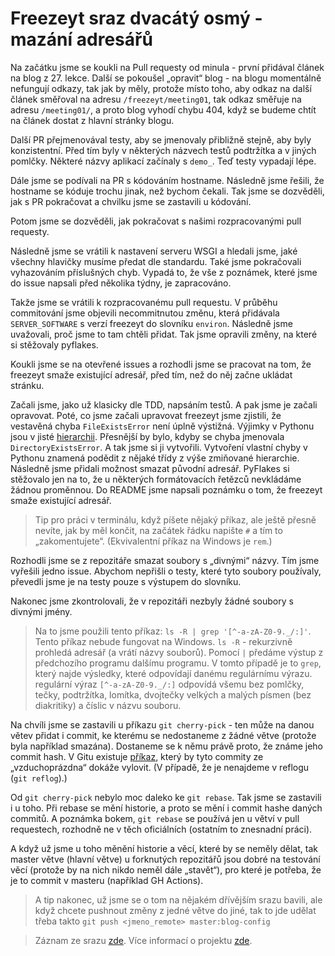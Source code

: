 # Freezeyt sraz dvacátý osmý - mazání adresářů

Na začátku jsme se koukli na Pull requesty od minula - první přidával článek
na blog z 27. lekce.
Další se pokoušel „opravit“ blog - na blogu momentálně nefungují odkazy,
tak jak by měly, protože místo toho, aby odkaz na další článek směřoval na
adresu `/freezeyt/meeting01`, tak odkaz směřuje na adresu `/meeting01/`,
a proto blog vyhodí chybu 404, když se budeme chtít na článek dostat
z hlavní stránky blogu.

Další PR přejmenovával testy, aby se jmenovaly přibližně stejně,
aby byly konzistentní.
Před tím byly v některých názvech testů podtržítka a v jiných pomlčky.
Některé názvy aplikací začínaly s `demo_`.
Teď testy vypadají lépe.

Dále jsme se podívali na PR s kódováním hostname.
Následně jsme řešili, že hostname se kóduje trochu jinak, než bychom čekali.
Tak jsme se dozvěděli, jak s PR pokračovat a chvilku jsme se zastavili u kódování.

Potom jsme se dozvěděli, jak pokračovat s našimi rozpracovanými pull requesty.

Následně jsme se vrátili k nastavení serveru WSGI a hledali jsme,
jaké všechny hlavičky musíme předat dle standardu.
Také jsme pokračovali vyhazováním příslušných chyb.
Vypadá to, že vše z poznámek, které jsme do issue napsali před několika týdny,
je zapracováno.

Takže jsme se vrátili k rozpracovanému pull requestu.
V průběhu commitování jsme objevili necommitnutou změnu,
která přidávala `SERVER_SOFTWARE` s verzí freezeyt do slovníku `environ`.
Následně jsme uvažovali, proč jsme to tam chtěli přidat.
Tak jsme opravili změny, na které si stěžovaly pyflakes.

Koukli jsme se na otevřené issues a rozhodli jsme se pracovat na tom,
že freezeyt smaže existující adresář, před tím, než do něj začne ukládat stránku.

Začali jsme, jako už klasicky dle TDD, napsáním testů.
A pak jsme je začali opravovat.
Poté, co jsme začali upravovat freezeyt jsme zjistili,
že vestavěná chyba `FileExistsError` není úplně výstižná.
Výjimky v Pythonu jsou v jisté [hierarchii](https://docs.python.org/3/library/exceptions.html#exception-hierarchy).
Přesnější by bylo, kdyby se chyba jmenovala `DirectoryExistsError`.
A tak jsme si ji vytvořili.
Vytvoření vlastní chyby v Pythonu znamená podědit z nějaké třídy
z výše zmiňované hierarchie.
Následně jsme přidali možnost smazat původní adresář.
PyFlakes si stěžovalo jen na to, že u některých formátovacích řetězců
nevkládáme žádnou proměnnou.
Do README jsme napsali poznámku o tom, že freezeyt smaže existující adresář.

> Tip pro práci v terminálu, když píšete nějaký příkaz, ale ještě přesně nevíte,
> jak by měl končit, na začátek řádku napište `#` a tím to „zakomentujete“.
> (Ekvivalentní příkaz na Windows je `rem`.)

Rozhodli jsme se z repozitáře smazat soubory s „divnými“ názvy.
Tím jsme vyřešili jedno issue.
Abychom nepřišli o testy, které tyto soubory používaly,
převedli jsme je na testy pouze s výstupem do slovníku.

Nakonec jsme zkontrolovali, že v repozitáři nezbyly žádné soubory s divnými jmény.
> Na to jsme použili tento příkaz: `ls -R | grep '[^-a-zA-Z0-9._/:]'`.
> Tento příkaz nebude fungovat na Windows.
> `ls -R` - rekurzivně prohledá adresář (a vrátí názvy souborů).
> Pomocí `|` předáme výstup z předchozího programu dalšímu programu.
> V tomto případě je to `grep`, který najde výsledky,
> které odpovídají danému regulárnímu výrazu.
> regulární výraz `[^-a-zA-Z0-9._/:]` odpovídá všemu bez pomlčky, tečky,
> podtržítka, lomítka, dvojtečky velkých a malých písmen (bez diakritiky)
> a číslic v názvu souboru.

Na chvíli jsme se zastavili u příkazu `git cherry-pick` - ten může na danou
větev přidat i commit, ke kterému se nedostaneme z žádné větve
(protože byla například smazána).
Dostaneme se k němu právě proto, že známe jeho commit hash.
V Gitu existuje [příkaz](https://git-scm.com/docs/git-fsck#Documentation/git-fsck.txt---no-reflogs), který by tyto commity ze „vzduchoprázdna“ dokáže vylovit.
(V případě, že je nenajdeme v reflogu (`git reflog`).)

Od `git cherry-pick` nebylo moc daleko ke `git rebase`. Tak jsme se zastavili i u toho.
Při rebase se mění historie, a proto se mění i commit hashe daných commitů.
A poznámka bokem, `git rebase` se používá jen u větví v pull requestech,
rozhodně ne v těch oficiálních (ostatním to znesnadní práci).

A když už jsme u toho měnění historie a věcí, které by se neměly dělat,
tak master větve (hlavní větve) u forknutých repozitářů jsou dobré na testování
věcí (protože by na nich nikdo neměl dále „stavět“),
pro které je potřeba, že je to commit v masteru (například GH Actions).
> A tip nakonec, už jsme se o tom na nějakém dřívějším srazu bavili,
> ale když chcete pushnout změny z jedné větve do jiné, tak to jde udělat
> třeba takto `git push <jmeno_remote> master:blog-config`

> Záznam ze srazu [zde](https://youtu.be/lEIp9cmwZ88).
> Více informací o projektu [zde](https://tinyurl.com/freezeyt).
